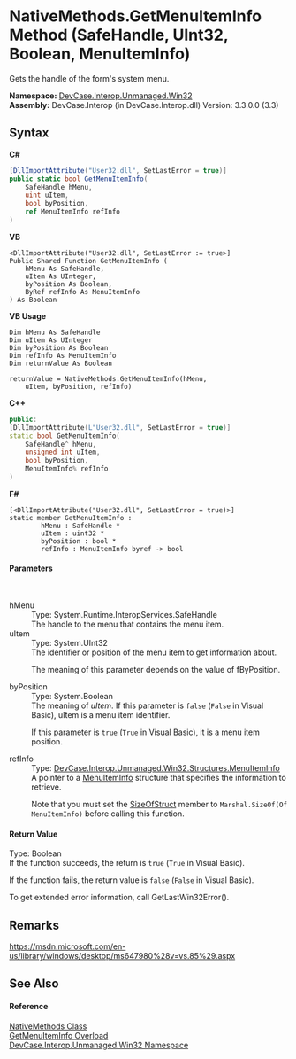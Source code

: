 # NativeMethods.GetMenuItemInfo Method (SafeHandle, UInt32, Boolean, MenuItemInfo)
 

Gets the handle of the form's system menu.

**Namespace:**&nbsp;<a href="N_DevCase_Interop_Unmanaged_Win32">DevCase.Interop.Unmanaged.Win32</a><br />**Assembly:**&nbsp;DevCase.Interop (in DevCase.Interop.dll) Version: 3.3.0.0 (3.3)

## Syntax

**C#**<br />
``` C#
[DllImportAttribute("User32.dll", SetLastError = true)]
public static bool GetMenuItemInfo(
	SafeHandle hMenu,
	uint uItem,
	bool byPosition,
	ref MenuItemInfo refInfo
)
```

**VB**<br />
``` VB
<DllImportAttribute("User32.dll", SetLastError := true>]
Public Shared Function GetMenuItemInfo ( 
	hMenu As SafeHandle,
	uItem As UInteger,
	byPosition As Boolean,
	ByRef refInfo As MenuItemInfo
) As Boolean
```

**VB Usage**<br />
``` VB Usage
Dim hMenu As SafeHandle
Dim uItem As UInteger
Dim byPosition As Boolean
Dim refInfo As MenuItemInfo
Dim returnValue As Boolean

returnValue = NativeMethods.GetMenuItemInfo(hMenu, 
	uItem, byPosition, refInfo)
```

**C++**<br />
``` C++
public:
[DllImportAttribute(L"User32.dll", SetLastError = true)]
static bool GetMenuItemInfo(
	SafeHandle^ hMenu, 
	unsigned int uItem, 
	bool byPosition, 
	MenuItemInfo% refInfo
)
```

**F#**<br />
``` F#
[<DllImportAttribute("User32.dll", SetLastError = true)>]
static member GetMenuItemInfo : 
        hMenu : SafeHandle * 
        uItem : uint32 * 
        byPosition : bool * 
        refInfo : MenuItemInfo byref -> bool 

```


#### Parameters
&nbsp;<dl><dt>hMenu</dt><dd>Type: System.Runtime.InteropServices.SafeHandle<br />The handle to the menu that contains the menu item.</dd><dt>uItem</dt><dd>Type: System.UInt32<br />The identifier or position of the menu item to get information about. 

 The meaning of this parameter depends on the value of fByPosition.</dd><dt>byPosition</dt><dd>Type: System.Boolean<br />The meaning of *uItem*. If this parameter is `false` (`False` in Visual Basic), uItem is a menu item identifier. 

 If this parameter is `true` (`True` in Visual Basic), it is a menu item position.</dd><dt>refInfo</dt><dd>Type: <a href="T_DevCase_Interop_Unmanaged_Win32_Structures_MenuItemInfo">DevCase.Interop.Unmanaged.Win32.Structures.MenuItemInfo</a><br />A pointer to a <a href="T_DevCase_Interop_Unmanaged_Win32_Structures_MenuItemInfo">MenuItemInfo</a> structure that specifies the information to retrieve. 

 Note that you must set the <a href="F_DevCase_Interop_Unmanaged_Win32_Structures_MenuItemInfo_SizeOfStruct">SizeOfStruct</a> member to `Marshal.SizeOf(Of MenuItemInfo)` before calling this function.</dd></dl>

#### Return Value
Type: Boolean<br />If the function succeeds, the return is `true` (`True` in Visual Basic). 

 If the function fails, the return value is `false` (`False` in Visual Basic). 

 To get extended error information, call GetLastWin32Error().

## Remarks
<a href="https://msdn.microsoft.com/en-us/library/windows/desktop/ms647980%28v=vs.85%29.aspx" target="_blank">https://msdn.microsoft.com/en-us/library/windows/desktop/ms647980%28v=vs.85%29.aspx</a>

## See Also


#### Reference
<a href="T_DevCase_Interop_Unmanaged_Win32_NativeMethods">NativeMethods Class</a><br /><a href="Overload_DevCase_Interop_Unmanaged_Win32_NativeMethods_GetMenuItemInfo">GetMenuItemInfo Overload</a><br /><a href="N_DevCase_Interop_Unmanaged_Win32">DevCase.Interop.Unmanaged.Win32 Namespace</a><br />